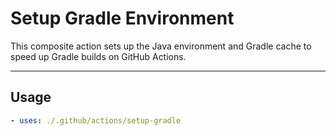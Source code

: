 # Setup Gradle Environment

This composite action sets up the Java environment and Gradle cache to speed up Gradle builds on GitHub Actions.

---

## Usage

```yaml
- uses: ./.github/actions/setup-gradle
